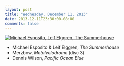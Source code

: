 ```yaml
---
layout: post
title: "Wednesday, December 11, 2013"
date: 2013-12-11T23:30:00-08:00
comments: false
---
```


<a href="http://2.bp.blogspot.com/-jkWCh5XqXgs/Uqkno_Uw7wI/AAAAAAAAGoM/iqE8FQ_xYEc/s1600/R-1548976-1232721624.jpeg" imageanchor="1" ><img border="0" alt="Michael Esposito, Leif Elggren, The Summerhouse" src="http://2.bp.blogspot.com/-jkWCh5XqXgs/Uqkno_Uw7wI/AAAAAAAAGoM/iqE8FQ_xYEc/s320/R-1548976-1232721624.jpeg" /></a>

* Michael Esposito & Leif Elggren, _The Summerhouse_
* Merzbow, _Metalvelodrome_ (disc 3)
* Dennis Wilson, _Pacific Ocean Blue_

